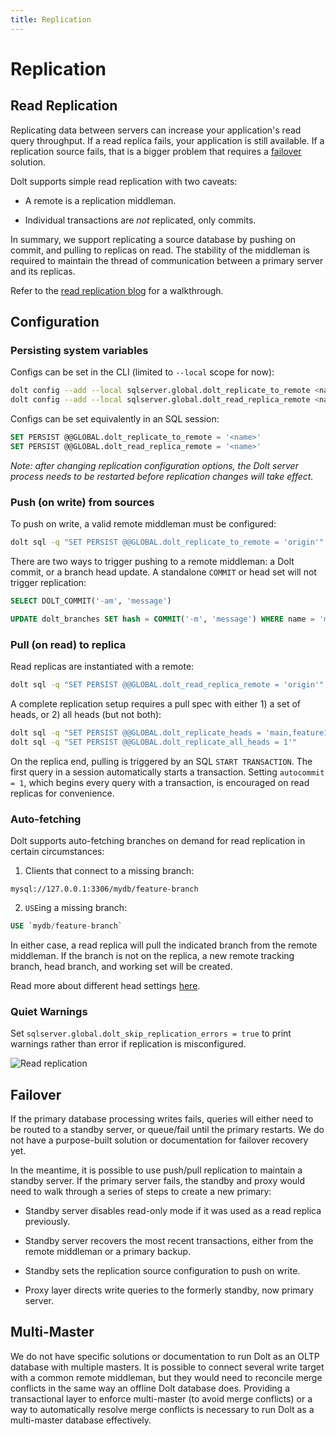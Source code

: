 ```yaml
---
title: Replication
---
```


# Replication

## Read Replication

Replicating data between servers can increase your application's read query
throughput. If a read replica fails, your application is
still available. If a replication source fails, that is a bigger
problem that requires a [failover](#failover) solution.

Dolt supports simple read replication with two caveats:

- A remote is a replication middleman.

- Individual transactions are _not_ replicated, only commits.

In summary, we support replicating a source database by pushing
on commit, and pulling to replicas on read. The stability of the middleman is
required to maintain the thread of communication between a primary server
and its replicas.

Refer to the [read replication
blog](https://www.dolthub.com/blog/2021-10-20-read-replication/) for a
walkthrough.

## Configuration

### Persisting system variables

Configs can be set in the CLI (limited to `--local` scope for now):

```bash
dolt config --add --local sqlserver.global.dolt_replicate_to_remote <name>
dolt config --add --local sqlserver.global.dolt_read_replica_remote <name>
```

Configs can be set equivalently in an SQL session:

```SQL
SET PERSIST @@GLOBAL.dolt_replicate_to_remote = '<name>'
SET PERSIST @@GLOBAL.dolt_read_replica_remote = '<name>'
```

_Note: after changing replication configuration options, the Dolt server process
needs to be restarted before replication changes will take effect._ 

### Push (on write) from sources

To push on write, a valid remote middleman must be configured:

```bash
dolt sql -q "SET PERSIST @@GLOBAL.dolt_replicate_to_remote = 'origin'"
```

There are two ways to trigger pushing to a remote middleman: a Dolt commit,
or a branch head update. A standalone `COMMIT` or head set will not
trigger replication:

```SQL
SELECT DOLT_COMMIT('-am', 'message')

UPDATE dolt_branches SET hash = COMMIT('-m', 'message') WHERE name = 'main' AND hash = @@database_name_head
```

### Pull (on read) to replica

Read replicas are instantiated with a remote:

```bash
dolt sql -q "SET PERSIST @@GLOBAL.dolt_read_replica_remote = 'origin'"
```

A complete replication setup requires a pull spec with either 1) a set
of heads, or 2) all heads (but not both):

```bash
dolt sql -q "SET PERSIST @@GLOBAL.dolt_replicate_heads = 'main,feature1'"
dolt sql -q "SET PERSIST @@GLOBAL.dolt_replicate_all_heads = 1'"
```

On the replica end, pulling is triggered by an SQL `START TRANSACTION`.
The first query in a session automatically starts a transaction. Setting
`autocommit = 1`, which begins every query with a transaction, is
encouraged on read replicas for convenience.

### Auto-fetching

Dolt supports auto-fetching branches on demand for read replication in
certain circumstances:

1. Clients that connect to a missing branch:

`mysql://127.0.0.1:3306/mydb/feature-branch`

2. `USE`ing a missing branch:

```SQL
USE `mydb/feature-branch`
```

In either case, a read replica will pull the indicated branch from
the remote middleman. If the branch is not on the replica, a new remote
tracking branch, head branch, and working set will be created.

Read more about different head settings [here](./branches.md).

### Quiet Warnings

Set `sqlserver.global.dolt_skip_replication_errors = true` to print warnings
rather than error if replication is misconfigured.

![Read replication](../../.gitbook/assets/dolt-read-replication.png)

## Failover

If the primary database processing writes
fails, queries will either need to be routed to a standby server, or
queue/fail until the primary restarts. We do not have a purpose-built
solution or documentation for failover recovery yet.

In the meantime, it is possible to use push/pull replication to maintain
a standby server. If the primary server fails, the standby and proxy
would need to walk through a series of steps to create a new primary:

- Standby server disables read-only mode if it was used as a read
  replica previously.

- Standby server recovers the most recent transactions, either from the
  remote middleman or a primary backup.

- Standby sets the replication source configuration to push on write.

- Proxy layer directs write queries to the formerly standby, now primary
  server.

## Multi-Master

We do not have specific solutions or documentation to run Dolt as
an OLTP database with multiple masters. It is possible to connect several
write target with a common remote middleman, but they would need to reconcile
merge conflicts in the same way an offline Dolt database does. Providing
a transactional layer to enforce multi-master (to avoid merge conflicts)
or a way to automatically resolve merge conflicts is necessary to run
Dolt as a multi-master database effectively.
